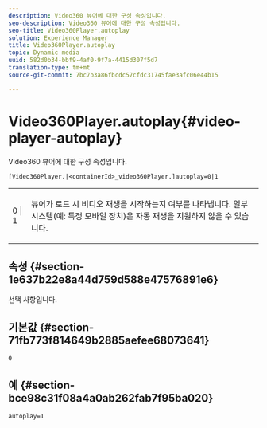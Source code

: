 ```yaml
---
description: Video360 뷰어에 대한 구성 속성입니다.
seo-description: Video360 뷰어에 대한 구성 속성입니다.
seo-title: Video360Player.autoplay
solution: Experience Manager
title: Video360Player.autoplay
topic: Dynamic media
uuid: 582d0b34-bbf9-4af0-9f7a-4415d307f5d7
translation-type: tm+mt
source-git-commit: 7bc7b3a86fbcdc57cfdc31745fae3afc06e44b15

---
```



# Video360Player.autoplay{#video-player-autoplay}

Video360 뷰어에 대한 구성 속성입니다.

`[Video360Player.|<containerId>_video360Player.]autoplay=0|1`

<table id="table_441553CD34C94A58A9D7CBF772DEDDB6"> 
 <tbody> 
  <tr> 
   <td colname="col1"> <p> <span class="codeph"> 0 | 1 </span> </p> </td> 
   <td colname="col2"> <p> 뷰어가 로드 시 비디오 재생을 시작하는지 여부를 나타냅니다. 일부 시스템(예: 특정 모바일 장치)은 자동 재생을 지원하지 않을 수 있습니다. </p> </td> 
  </tr> 
 </tbody> 
</table>

## 속성 {#section-1e637b22e8a44d759d588e47576891e6}

선택 사항입니다.

## 기본값 {#section-71fb773f814649b2885aefee68073641}

`0`

## 예 {#section-bce98c31f08a4a0ab262fab7f95ba020}

```
autoplay=1
```


